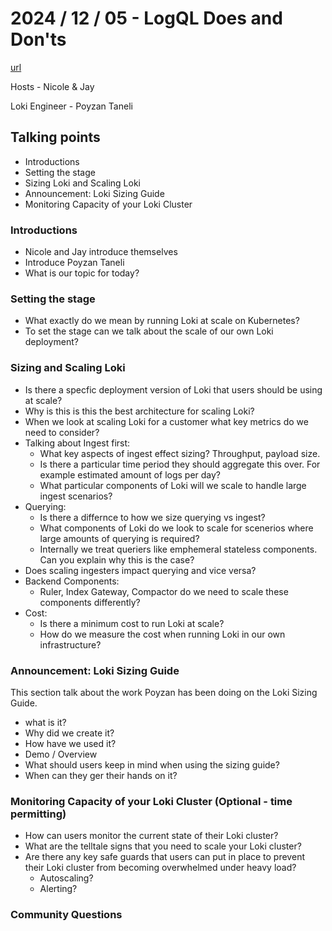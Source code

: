 # 2024 / 12 / 05 - LogQL Does and Don'ts

[url](https://www.youtube.com/watch?v=lAr0GwuZHiw)

Hosts -  Nicole & Jay

Loki Engineer - Poyzan Taneli

## Talking points

* Introductions
* Setting the stage
* Sizing Loki and Scaling Loki
* Announcement: Loki Sizing Guide
* Monitoring Capacity of your Loki Cluster

### Introductions

* Nicole and Jay introduce themselves
* Introduce Poyzan Taneli
* What is our topic for today?

### Setting the stage

* What exactly do we mean by running Loki at scale on Kubernetes?
* To set the stage can we talk about the scale of our own Loki deployment?


### Sizing and Scaling Loki

* Is there a specfic deployment version of Loki that users should be using at scale?
* Why is this is this the best architecture for scaling Loki?
* When we look at scaling Loki for a customer what key metrics do we need to consider?
* Talking about Ingest first:
  * What key aspects of ingest effect sizing? Throughput, payload size. 
  * Is there a particular time period they should aggregate this over. For example estimated amount of logs per day?
  * What particular components of Loki will we scale to handle large ingest scenarios?
* Querying:
  * Is there a differnce to how we size querying vs ingest?
  * What components of Loki do we look to scale for scenerios where large amounts of querying is required?
  * Internally we treat queriers like emphemeral stateless components. Can you explain why this is the case?
* Does scaling ingesters impact querying and vice versa?
* Backend Components:
  * Ruler, Index Gateway, Compactor do we need to scale these components differently?
* Cost:
  * Is there a minimum cost to run Loki at scale?
  * How do we measure the cost when running Loki in our own infrastructure?

### Announcement: Loki Sizing Guide

This section talk about the work Poyzan has been doing on the Loki Sizing Guide. 
* what is it?
* Why did we create it?
* How have we used it?
* Demo / Overview
* What should users keep in mind when using the sizing guide?
* When can they ger their hands on it?

### Monitoring Capacity of your Loki Cluster (Optional -  time permitting)

* How can users monitor the current state of their Loki cluster?
* What are the telltale signs that you need to scale your Loki cluster?
* Are there any key safe guards that users can put in place to prevent their Loki cluster from becoming overwhelmed under heavy load?
  * Autoscaling?
  * Alerting?

### Community Questions
